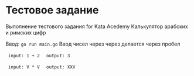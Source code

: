<h1>Тестовое задание</h1>
<bold>Выполнение тестового задания for Kata Acedemy </bold>
Калькулятор арабских и римских цифр

Ввод: 
<code>go run main.go</code>
Ввод чисел через через делается через пробел

<code> input: 1 + 2 </code>
<code> output: 3 </code>

<code> input: V * V </code>
<code> output: XXV</code>
